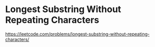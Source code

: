 # Longest Substring Without Repeating Characters 
https://leetcode.com/problems/longest-substring-without-repeating-characters/
